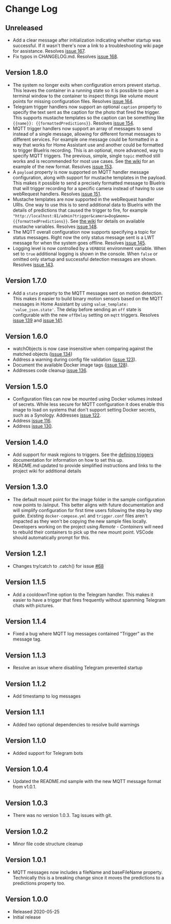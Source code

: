 # Change Log

## Unreleased

- Add a clear message after initialization indicating whether startup was successful.
  If it wasn't there's now a link to a troubleshooting wiki page for assistance. Resolves
  [issue 167](https://github.com/danecreekphotography/node-deepstackai-trigger/issues/167).
- Fix typos in CHANGELOG.md. Resolves [issue 168](https://github.com/danecreekphotography/node-deepstackai-trigger/issues/168).

## Version 1.8.0

- The system no longer exits when configuration errors prevent startup. This leaves the container in
  a running state so it is possible to open a terminal window to the container to inspect
  things like volume mount points for missing configuration files. Resolves [issue 164](https://github.com/danecreekphotography/node-deepstackai-trigger/issues/154).
- Telegram trigger handlers now support an optional `caption` property to specify the text sent
  as the caption for the photo that fired the trigger. This supports mustache templates so the
  caption can be something like `{{name}}: {{formattedPredictions}}`. Resolves [issue 154](https://github.com/danecreekphotography/node-deepstackai-trigger/issues/154).
- MQTT trigger handlers now support an array of messages to send instead of a single message, allowing
  for different format messages to different services. For example one message could be formatted
  in a way that works for Home Assistant use and another could be formatted to trigger BlueIris recording.
  This is an optional, more advanced, way to specify MQTT triggers. The previous, simple, single `topic`
  method still works and is recommended for most use cases. See [the wiki](https://github.com/danecreekphotography/node-deepstackai-trigger/wiki/Defining-triggers#defining-mqtt-handlers)
  for an example of the new format. Resolves [issue 153](https://github.com/danecreekphotography/node-deepstackai-trigger/issues/153).
- A `payload` property is now supported on MQTT handler message configuration, along with support for
  mustache templates in the payload. This makes it possible to send a precisely formatted
  message to BlueIris that will trigger recording for a specific camera instead of having
  to use webRequest handlers. Resolves [issue 151](https://github.com/danecreekphotography/node-deepstackai-trigger/issues/151).
- Mustache templates are now supported in the webRequest handler URIs. One way to use this is
  to send additional data to BlueIris with the details of predictions that caused the trigger to fire,
  for example `"http://localhost:81/admin?trigger&camera=Dog&memo={{formattedPredictions}}`.
  See [the wiki](https://github.com/danecreekphotography/node-deepstackai-trigger/wiki/Defining-triggers) for
  details on available mustache variables. Resolves [issue 148](https://github.com/danecreekphotography/node-deepstackai-trigger/issues/148).
- The MQTT overall configuration now supports specifying a topic for status messages.
  Right now the only status message sent is a LWT message for when the system goes
  offline. Resolves [issue 145](https://github.com/danecreekphotography/node-deepstackai-trigger/issues/145).
- Logging level is now controlled by a `VERBOSE` environment variable. When set to `true`
  additional logging is shown in the console. When `false` or omitted only startup and
  successful detection messages are shown. Resolves [issue 143](https://github.com/danecreekphotography/node-deepstackai-trigger/issues/145).

## Version 1.7.0

- Add a `state` property to the MQTT messages sent on motion detection. This
  makes it easier to build binary motion sensors based on the MQTT messages in Home Assistant
  by using `value_template: 'value_json.state'`. The delay before sending an `off` state is
  configurable with the new `offDelay` setting on `mqtt` triggers. Resolves [issue 139](https://github.com/danecreekphotography/node-deepstackai-trigger/issues/139) and [issue 141](https://github.com/danecreekphotography/node-deepstackai-trigger/issues/141).

## Version 1.6.0

- watchObjects is now case insensitive when comparing against the matched objects ([issue 134](https://github.com/danecreekphotography/node-deepstackai-trigger/issues/134))
- Address a warning during config file validation ([issue 123](https://github.com/danecreekphotography/node-deepstackai-trigger/issues/123)).
- Document the available Docker image tags ([issue 128](https://github.com/danecreekphotography/node-deepstackai-trigger/issues/128)).
- Addresses code cleanup [issue 136](https://github.com/danecreekphotography/node-deepstackai-trigger/issues/136).

## Version 1.5.0

- Configuration files can now be mounted using Docker volumes instead of secrets. While less
  secure for MQTT configuration it does enable this image to load on systems that don't support
  setting Docker secrets, such as a Synology. Addresses [issue 122](https://github.com/danecreekphotography/node-deepstackai-trigger/issues/122).
- Address [issue 116](https://github.com/danecreekphotography/node-deepstackai-trigger/issues/116).
- Address [issue 130](https://github.com/danecreekphotography/node-deepstackai-trigger/issues/130).

## Version 1.4.0

- Add support for mask regions to triggers. See the [defining triggers](https://github.com/danecreekphotography/node-deepstackai-trigger/wiki/Defining-triggers#defining-masks)
  documentation for information on how to set this up.
- README.md updated to provide simplified instructions and links to
  the project wiki for additional details

## Version 1.3.0

- The default mount point for the image folder in the sample configuration now points
  to /aiinput. This better aligns with future documentation and will simplify configuration
  for first time users following the step by step guide. Existing `docker-compose.yml` and
  `trigger.conf` files aren't impacted as they won't be copying the new sample files locally.
  Developers working on the project using _Remote - Containers_ will need to rebuild their
  containers to pick up the new mount point. VSCode should automatically prompt for this.

## Version 1.2.1

- Changes try/catch to .catch() for issue [#68](https://github.com/danecreekphotography/node-deepstackai-trigger/issues/68)

## Version 1.1.5

- Add a cooldownTime option to the Telegram handler. This makes it easier
  to have a trigger that fires frequently without spamming Telegram chats with
  pictures.

## Version 1.1.4

- Fixed a bug where MQTT log messages contained "Trigger" as the message tag.

## Version 1.1.3

- Resolve an issue where disabling Telegram prevented startup

## Version 1.1.2

- Add timestamp to log messages

## Version 1.1.1

- Added two optional dependencies to resolve build warnings

## Version 1.1.0

- Added support for Telegram bots

## Version 1.0.4

- Updated the README.md sample with the new MQTT message format
  from v1.0.1.

## Version 1.0.3

- There was no version 1.0.3. Tag issues with git.

## Version 1.0.2

- Minor file code structure cleanup

## Version 1.0.1

- MQTT messages now includes a fileName and baseFileName property.
  Technically this is a breaking change since it moves the predictions
  to a predictions property too.

## Version 1.0.0

- Released 2020-05-25
- Initial release
